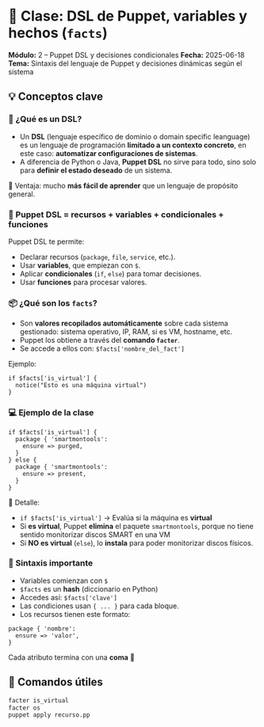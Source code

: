 # 📝 Clase: DSL de Puppet, variables y hechos (`facts`)

**Módulo:** 2 – Puppet DSL y decisiones condicionales
**Fecha:** 2025-06-18
**Tema:** Sintaxis del lenguaje de Puppet y decisiones dinámicas según el sistema


## 💡 Conceptos clave

### 🧠 ¿Qué es un DSL?

* Un **DSL** (lenguaje específico de dominio o domain specific leanguage) es un lenguaje de programación **limitado a un contexto concreto**, en este caso: **automatizar configuraciones de sistemas**.
* A diferencia de Python o Java, **Puppet DSL** no sirve para todo, sino solo para **definir el estado deseado** de un sistema.

📌 Ventaja: mucho **más fácil de aprender** que un lenguaje de propósito general.



### 🧩 Puppet DSL = recursos + variables + condicionales + funciones

Puppet DSL te permite:

* Declarar recursos (`package`, `file`, `service`, etc.).
* Usar **variables**, que empiezan con `$`.
* Aplicar **condicionales** (`if`, `else`) para tomar decisiones.
* Usar **funciones** para procesar valores.


### 📦 ¿Qué son los `facts`?

* Son **valores recopilados automáticamente** sobre cada sistema gestionado: sistema operativo, IP, RAM, si es VM, hostname, etc.
* Puppet los obtiene a través del **comando `facter`**.
* Se accede a ellos con: `$facts['nombre_del_fact']`

Ejemplo:

```puppet
if $facts['is_virtual'] {
  notice("Esto es una máquina virtual")
}
```

### 💻 Ejemplo de la clase

```puppet
if $facts['is_virtual'] {
  package { 'smartmontools':
    ensure => purged,
  }
} else {
  package { 'smartmontools':
    ensure => present,
  }
}
```

🧵 Detalle:

* `if $facts['is_virtual']` → Evalúa si la máquina es **virtual**
* Si **es virtual**, Puppet **elimina** el paquete `smartmontools`, porque no tiene sentido monitorizar discos SMART en una VM
* Si **NO es virtual** (`else`), lo **instala** para poder monitorizar discos físicos.


### 🧪 Sintaxis importante

* Variables comienzan con `$`
* `$facts` es un **hash** (diccionario en Python)
* Accedes así: `$facts['clave']`
* Las condiciones usan `{ ... }` para cada bloque.
* Los recursos tienen este formato:

```puppet
package { 'nombre':
  ensure => 'valor',
}
```

Cada atributo termina con una **coma** 👀



## 📌 Comandos útiles

```bash
facter is_virtual
facter os
puppet apply recurso.pp
```


